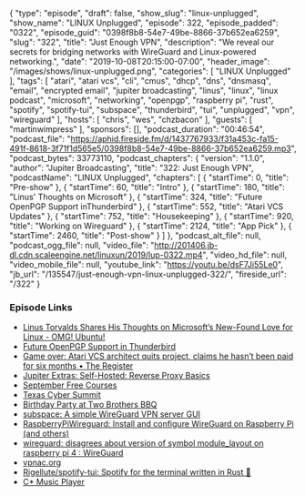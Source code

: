 {
  "type": "episode",
  "draft": false,
  "show_slug": "linux-unplugged",
  "show_name": "LINUX Unplugged",
  "episode": 322,
  "episode_padded": "0322",
  "episode_guid": "0398f8b8-54e7-49be-8866-37b652ea6259",
  "slug": "322",
  "title": "Just Enough VPN",
  "description": "We reveal our secrets for bridging networks with WireGuard and Linux-powered networking.",
  "date": "2019-10-08T20:15:00-07:00",
  "header_image": "/images/shows/linux-unplugged.png",
  "categories": [
    "LINUX Unplugged"
  ],
  "tags": [
    "atari",
    "atari vcs",
    "cli",
    "cmus",
    "dhcp",
    "dns",
    "dnsmasq",
    "email",
    "encrypted email",
    "jupiter broadcasting",
    "linus",
    "linux",
    "linux podcast",
    "microsoft",
    "networking",
    "openpgp",
    "raspberry pi",
    "rust",
    "spotify",
    "spotify-tui",
    "subspace",
    "thunderbird",
    "tui",
    "unplugged",
    "vpn",
    "wireguard"
  ],
  "hosts": [
    "chris",
    "wes",
    "chzbacon"
  ],
  "guests": [
    "martinwimpress"
  ],
  "sponsors": [],
  "podcast_duration": "00:46:54",
  "podcast_file": "https://aphid.fireside.fm/d/1437767933/f31a453c-fa15-491f-8618-3f71f1d565e5/0398f8b8-54e7-49be-8866-37b652ea6259.mp3",
  "podcast_bytes": 33773110,
  "podcast_chapters": {
    "version": "1.1.0",
    "author": "Jupiter Broadcasting",
    "title": "322: Just Enough VPN",
    "podcastName": "LINUX Unplugged",
    "chapters": [
      {
        "startTime": 0,
        "title": "Pre-show"
      },
      {
        "startTime": 60,
        "title": "Intro"
      },
      {
        "startTime": 180,
        "title": "Linus' Thoughts on Microsoft"
      },
      {
        "startTime": 324,
        "title": "Future OpenPGP Support inThunderbird"
      },
      {
        "startTime": 552,
        "title": "Atari VCS Updates"
      },
      {
        "startTime": 752,
        "title": "Housekeeping"
      },
      {
        "startTime": 920,
        "title": "Working on Wireguard"
      },
      {
        "startTime": 2124,
        "title": "App Pick"
      },
      {
        "startTime": 2460,
        "title": "Post-show"
      }
    ]
  },
  "podcast_alt_file": null,
  "podcast_ogg_file": null,
  "video_file": "http://201406.jb-dl.cdn.scaleengine.net/linuxun/2019/lup-0322.mp4",
  "video_hd_file": null,
  "video_mobile_file": null,
  "youtube_link": "https://youtu.be/dsF7Ji55Le0",
  "jb_url": "/135547/just-enough-vpn-linux-unplugged-322/",
  "fireside_url": "/322"
}


### Episode Links

  * [Linus Torvalds Shares His Thoughts on Microsoft’s New-Found Love for Linux - OMG! Ubuntu!](https://www.omgubuntu.co.uk/2019/10/linus-torvalds-doesnt-think-microsoft-is-out-to-hijack-linux "Linus Torvalds Shares His Thoughts on Microsoft’s New-Found Love for Linux - OMG! Ubuntu!")
  * [Future OpenPGP Support in Thunderbird](https://lists.gnupg.org/pipermail/gnupg-users/2019-October/062782.html "Future OpenPGP Support in Thunderbird")
  * [Game over: Atari VCS architect quits project, claims he hasn’t been paid for six months • The Register](https://www.theregister.co.uk/2019/10/08/atari_architect_quits/ "Game over: Atari VCS architect quits project, claims he hasn’t been paid for six months • The Register")
  * [Jupiter Extras: Self-Hosted: Reverse Proxy Basics](https://extras.show/19 "Jupiter Extras: Self-Hosted: Reverse Proxy Basics")
  * [September Free Courses](https://linuxacademy.com/blog/uncategorized/free-courses-at-linux-academy-september-2019/ "September Free Courses")
  * [Texas Cyber Summit](https://www.texascybersummit.org/ "Texas Cyber Summit")
  * [Birthday Party at Two Brothers BBQ](https://www.meetup.com/jupiterbroadcasting/events/262984590/ "Birthday Party at Two Brothers BBQ")
  * [subspace: A simple WireGuard VPN server GUI](https://github.com/subspacecloud/subspace "subspace: A simple WireGuard VPN server GUI")
  * [RaspberryPiWireguard: Install and configure WireGuard on Raspberry Pi (and others)](https://github.com/adrianmihalko/raspberrypiwireguard "RaspberryPiWireguard: Install and configure WireGuard on Raspberry Pi \(and others\)")
  * [wireguard: disagrees about version of symbol module_layout on raspberry pi 4 : WireGuard](https://www.reddit.com/r/WireGuard/comments/cp29qv/wireguard_disagrees_about_version_of_symbol/ "wireguard: disagrees about version of symbol module_layout on raspberry pi 4 : WireGuard")
  * [vpnac.org](http://vpnac.org "vpnac.org")
  * [Rigellute/spotify-tui: Spotify for the terminal written in Rust 🚀](https://github.com/Rigellute/spotify-tui "Rigellute/spotify-tui: Spotify for the terminal written in Rust 🚀")
  * [C* Music Player](https://cmus.github.io/ "C* Music Player")


